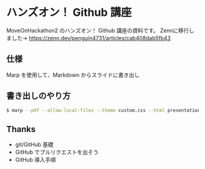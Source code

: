 # ハンズオン！ Github 講座

MoveOnHackathon2 のハンズオン！ Github 講座の資料です。
Zennに移行しました→ https://zenn.dev/penguin4731/articles/cab408dab5fb43

## 仕様

Marp を使用して、Markdown からスライドに書き出し

## 書き出しのやり方

```bash
$ marp --pdf --allow-local-files --theme custom.css --html presentation.md
```

## Thanks

- git/GitHub 基礎
- GitHub でプルリクエストを出そう
- GitHub 導入手順
